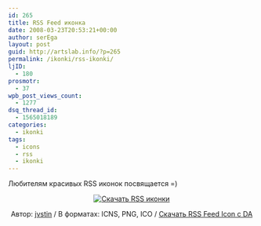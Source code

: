 ```yaml
---
id: 265
title: RSS Feed иконка
date: 2008-03-23T20:53:21+00:00
author: serEga
layout: post
guid: http://artslab.info/?p=265
permalink: /ikonki/rss-ikonki/
ljID:
  - 180
prosmotr:
  - 37
wpb_post_views_count:
  - 1277
dsq_thread_id:
  - 1565018189
categories:
  - ikonki
tags:
  - icons
  - rss
  - ikonki
---
```

Любителям красивых RSS иконок посвящается =)

<p style="text-align: center">
  <a href="http://artslab.info/?p=265"><img src="{{site.img_cdn}}/pretty_rss_feed_icon.png" alt="Скачать RSS иконки" border="0" /></a>
</p>

<p style="text-align: center">
  Автор: <a href="http://jvstin.deviantart.com/" target="_blank">jvstin</a> / В форматах: ICNS, PNG, ICO / <a href="http://jvstin.deviantart.com/art/Pretty-RSS-Feed-Icon-79515344" title="скачать rss иконки" target="_blank">Скачать RSS Feed Icon с DA</a>
</p>